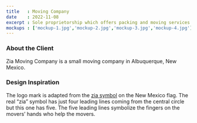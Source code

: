 ```yaml
---
title   : Moving Company
date    : 2022-11-08
excerpt : Sole proprietorship which offers packing and moving services.
mockups : ['mockup-1.jpg','mockup-2.jpg','mockup-3.jpg','mockup-4.jpg'] 
---
```


### About the Client

Zia Moving Company is a small moving company in Albuquerque, New Mexico.

### Design Inspiration

The logo mark is adapted from the [zia symbol](https://en.wikipedia.org/wiki/Flag_of_New_Mexico) on the New Mexico flag. The real “zia” symbol has just four leading lines coming from the central circle but this one has five. The five leading lines symbolize the fingers on the movers’ hands who help the movers.
